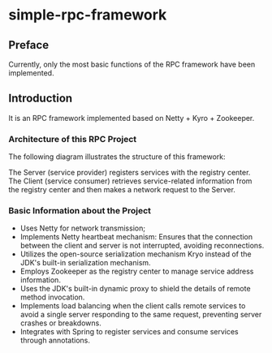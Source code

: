 # simple-rpc-framework

## Preface

Currently, only the most basic functions of the RPC framework have been implemented.

## Introduction

It is an RPC framework implemented based on Netty + Kyro + Zookeeper.

### Architecture of this RPC Project

The following diagram illustrates the structure of this framework:

[//]: # (![]&#40;./images/rpc-architure.png&#41;)

The Server (service provider) registers services with the registry center. The Client (service consumer) retrieves service-related information from the registry center and then makes a network request to the Server.

[//]: # (![]&#40;./images/rpc-architure-detail.png&#41;)

### Basic Information about the Project

- Uses Netty for network transmission;
- Implements Netty heartbeat mechanism: Ensures that the connection between the client and server is not interrupted, avoiding reconnections.
- Utilizes the open-source serialization mechanism Kryo instead of the JDK's built-in serialization mechanism.
- Employs Zookeeper as the registry center to manage service address information.
- Uses the JDK's built-in dynamic proxy to shield the details of remote method invocation.
- Implements load balancing when the client calls remote services to avoid a single server responding to the same request, preventing server crashes or breakdowns.
- Integrates with Spring to register services and consume services through annotations.
